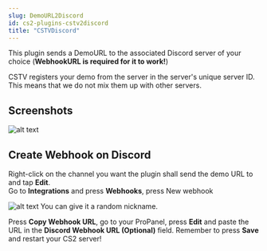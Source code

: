 ```yaml
---
slug: DemoURL2Discord
id: cs2-plugins-cstv2discord
title: "CSTVDiscord"
---
```


This plugin sends a DemoURL to the associated Discord server of your choice (**WebhookURL is required for it to work!**)

CSTV registers your demo from the server in the server's unique server ID. This means that we do not mix them up with other servers.

## Screenshots
![alt text](https://help.fshost.me/img/image.png)

## Create Webhook on Discord
Right-click on the channel you want the plugin shall send the demo URL to and tap **Edit**.
<br />Go to **Integrations** and press **Webhooks**, press New webhook

![alt text](https://help.fshost.me/img/image-1.png)
You can give it a random nickname.

Press **Copy Webhook URL**, go to your ProPanel, press **Edit** and paste the URL in the **Discord Webhook URL (Optional)** field.
Remember to press **Save** and restart your CS2 server!
